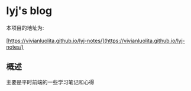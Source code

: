 # lyj's blog

本项目的地址为:<br><br>[https://vivianluolita.github.io/lyj-notes/](https://vivianluolita.github.io/lyj-notes/)

## 概述

主要是平时前端的一些学习笔记和心得

